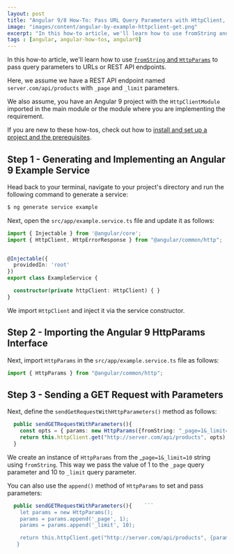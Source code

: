 ```yaml
---
layout: post
title: "Angular 9/8 How-To: Pass URL Query Parameters with HttpClient, HttpParams and fromString"
image: "images/content/angular-by-example-httpclient-get.png"
excerpt: "In this how-to article, we'll learn how to use fromString and HttpParams to pass query parameters to URLs or REST API endpoints" 
tags : [angular, angular-how-tos, angular9] 
---
```

  

In this how-to article, we'll learn how to use [`fromString`  and  `HttpParams`](https://angular.io/guide/http#use-fromstring-to-create-httpparams)  to pass query parameters to URLs or REST API endpoints. 

Here, we assume we have a REST API endpoint named `server.com/api/products` with  `_page`  and  `_limit`  parameters.

We also assume, you have an Angular 9 project with the `HttpClientModule` imported in the main module or the module where you are implementing the requirement. 

If you are new to these how-tos, check out how to [install and set up a project and the prerequisites](https://www.techiediaries.com/angular-cli-tutorial/).

## Step 1 - Generating and Implementing an Angular 9 Example Service

Head back to your terminal, navigate to your project's directory and run the following command to generate a service:

```bash
$ ng generate service example
``` 

Next, open the  `src/app/example.service.ts`  file and update it as follows:

```ts
import { Injectable } from '@angular/core';
import { HttpClient, HttpErrorResponse } from "@angular/common/http";


@Injectable({
  providedIn: 'root'
})
export class ExampleService {

  constructor(private httpClient: HttpClient) { }
}
```

We import `HttpClient` and inject it via the service constructor.

## Step 2 - Importing the Angular 9 HttpParams  Interface

Next, import  `HttpParams`  in the `src/app/example.service.ts` file as follows:

```ts
import { HttpParams } from "@angular/common/http";

```
## Step 3 - Sending a GET Request with Parameters

Next, define the  `sendGetRequestWithHttpParameters()` method as follows:

```ts
  public sendGETRequestWithParameters(){
    const opts = { params: new HttpParams({fromString: "_page=1&_limit=10"}) };
    return this.httpClient.get("http://server.com/api/products", opts);
  }
```

We create an instance of `HttpParams`  from the _`page=1&_limit=10` string using  `fromString`. This way we pass the value of 1 to the `_page` query parameter and 10 to `_limit` query parameter.

You can also use the `append()` method of `HttpParams` to set and pass parameters:

```ts
  public sendGETRequestWithParameters(){    ```
    let params = new HttpParams();
    params = params.append('_page', 1);
    params = params.append('_limit', 10);

    return this.httpClient.get("http://server.com/api/products", {params: params});
   }
```

